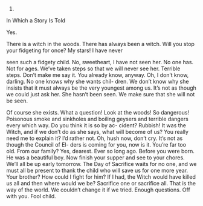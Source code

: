 1.
In Which a Story Is Told











Yes.


There is a witch in the woods. There has always been a witch. Will you stop your fidgeting for once? My stars! I have never

seen such a fidgety child.
No, sweetheart, I have not seen her. No one has. Not for ages.
We’ve taken steps so that we will never see her.
Terrible steps.
Don’t make me say it. You already know, anyway.
Oh, I don’t know, darling. No one knows why she wants chil- dren. We don’t know why she insists that it must always be the very youngest among us. It’s not as though we could just ask her. She hasn’t been seen. We make sure that she will not be seen.

Of course she exists. What a question! Look at the woods! So dangerous! Poisonous smoke and sinkholes and boiling geysers and terrible dangers every which way. Do you think it is so by ac- cident? Rubbish! It was the Witch, and if we don’t do as she says, what will become of us?
You really need me to explain it? I’d rather not.
Oh, hush now, don’t cry. It’s not as though the Council of El- ders is coming for you, now is it. You’re far too old.
From our family?
Yes, dearest. Ever so long ago. Before you were born. He was a beautiful boy.
Now finish your supper and see to your chores. We’ll all be up early tomorrow. The Day of Sacrifice waits for no one, and we must all be present to thank the child who will save us for one more year.
Your brother? How could I fight for him? If I had, the Witch would have killed us all and then where would we be? Sacrifice one or sacrifice all. That is the way of the world. We couldn’t change it if we tried.
Enough questions. Off with you. Fool child.
